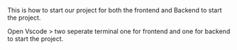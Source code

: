 This is how to start our project for both the frontend and Backend to start the project. 

Open Vscode > two seperate terminal one for frontend and one for backend to start the project. 
